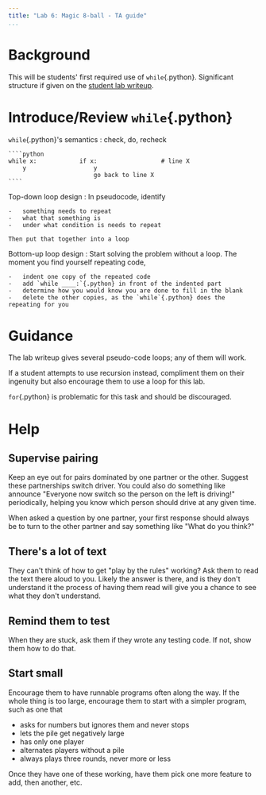 ```yaml
---
title: "Lab 6: Magic 8-ball - TA guide"
...
```


# Background

This will be students' first required use of `while`{.python}.
Significant structure if given on the [student lab writeup](lab07-nim.html).

# Introduce/Review `while`{.python}

`while`{.python}'s semantics
:   check, do, recheck
    
    ````python
    while x:            if x:                  # line X
        y                   y
                            go back to line X
    ````

Top-down loop design
:   In pseudocode, identify
    
    -   something needs to repeat
    -   what that something is
    -   under what condition is needs to repeat
    
    Then put that together into a loop

Bottom-up loop design
:   Start solving the problem without a loop. The moment you find yourself repeating code,
    
    -   indent one copy of the repeated code
    -   add `while ____:`{.python} in front of the indented part
    -   determine how you would know you are done to fill in the blank
    -   delete the other copies, as the `while`{.python} does the repeating for you

# Guidance

The lab writeup gives several pseudo-code loops; any of them will work.

If a student attempts to use recursion instead, compliment them on their ingenuity but also encourage them to use a loop for this lab.

`for`{.python} is problematic for this task and should be discouraged.

# Help

## Supervise pairing

Keep an eye out for pairs dominated by one partner or the other.
Suggest these partnerships switch driver.
You could also do something like announce "Everyone now switch so the person on the left is driving!" periodically, helping you know which person should drive at any given time.

When asked a question by one partner, your first response should always be to turn to the other partner and say something like "What do you think?"

## There's a lot of text

They can't think of how to get "play by the rules" working?
Ask them to read the text there aloud to you.
Likely the answer is there, and is they don't understand it the process of having them read will give you a chance to see what they don't understand.

## Remind them to test

When they are stuck, ask them if they wrote any testing code.
If not, show them how to do that.

## Start small

Encourage them to have runnable programs often along the way.  If the whole thing is too large, encourage them to start with a simpler program, such as one that

-   asks for numbers but ignores them and never stops
-   lets the pile get negatively large
-   has only one player
-   alternates players without a pile
-   always plays three rounds, never more or less

Once they have one of these working, have them pick one more feature to add, then another, etc.
